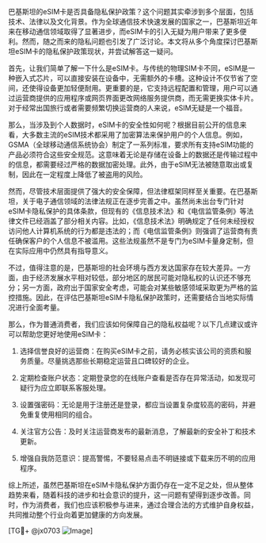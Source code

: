 巴基斯坦的eSIM卡是否具备隐私保护政策？这个问题其实牵涉到多个层面，包括技术、法律以及文化背景。作为全球通信技术快速发展的国家之一，巴基斯坦近年来在移动通信领域取得了显著进步，而eSIM卡的引入无疑为用户带来了更多便利。然而，随之而来的隐私问题也引发了广泛讨论。本文将从多个角度探讨巴基斯坦eSIM卡的隐私保护政策现状，并尝试解答这一疑问。

首先，让我们简单了解一下什么是eSIM卡。与传统的物理SIM卡不同，eSIM是一种嵌入式芯片，可以直接安装在设备中，无需额外的卡槽。这种设计不仅节省了空间，还使得设备更加轻便耐用。更重要的是，它支持远程配置和管理，用户可以通过运营商提供的应用程序或网页界面更改网络服务提供商，而无需更换实体卡片。对于经常出国旅行或者需要频繁切换运营商的人来说，eSIM无疑是一个福音。

那么，当涉及到个人数据时，eSIM卡的安全性如何呢？根据目前公开的信息来看，大多数主流的eSIM技术都采用了加密算法来保护用户的个人信息。例如，GSMA（全球移动通信系统协会）制定了一系列标准，要求所有支持eSIM功能的产品必须符合这些安全规范。这意味着无论是存储在设备上的数据还是传输过程中的信息，都需要经过严格的数据加密处理。此外，由于eSIM无法被随意取出或复制，因此在一定程度上降低了被盗用的风险。

然而，尽管技术层面提供了强大的安全保障，但法律框架同样至关重要。在巴基斯坦，关于电子通信领域的法律法规正在逐步完善之中。虽然尚未出台专门针对eSIM卡隐私保护的具体条款，但现有的《信息技术法》和《电信监管条例》等法律文件已经涵盖了部分相关内容。比如，《信息技术法》明确规定了任何未经授权访问他人计算机系统的行为都是违法的；而《电信监管条例》则强调了运营商有责任确保客户的个人信息不被滥用。这些法规虽然不是专门为eSIM卡量身定制，但在实际应用中仍然具有指导意义。

不过，值得注意的是，巴基斯坦的社会环境与西方发达国家存在较大差异。一方面，由于经济发展水平相对较低，部分地区的居民可能对隐私权的认识还不够充分；另一方面，政府出于国家安全考虑，可能会对某些敏感领域采取更为严格的监控措施。因此，在评估巴基斯坦eSIM卡隐私保护政策时，还需要结合当地实际情况进行全面考量。

那么，作为普通消费者，我们应该如何保障自己的隐私权益呢？以下几点建议或许可以帮助您更好地使用eSIM卡：

1. 选择信誉良好的运营商：在购买eSIM卡之前，请务必核实该公司的资质和服务质量。尽量挑选那些长期稳定运营且口碑较好的企业。

2. 定期检查账户状态：定期登录您的在线账户查看是否存在异常活动，如发现可疑行为应立即联系客服处理。

3. 设置强密码：无论是用于注册还是登录，都应当设置复杂度较高的密码，并避免重复使用相同的组合。

4. 关注官方公告：及时关注运营商发布的最新消息，了解最新的安全补丁和技术更新。

5. 增强自我防范意识：提高警惕，不要轻易点击不明链接或下载来历不明的应用程序。

综上所述，虽然巴基斯坦在eSIM卡隐私保护方面仍存在一定不足之处，但从整体趋势来看，随着科技的进步和社会意识的提升，这一问题有望得到逐步改善。同时，作为消费者，我们也应该积极参与进来，通过合理合法的方式维护自身权益，共同推动整个行业向着更加健康的方向发展。

[TG💪+ @jx0703 ![Image](https://github.com/user-attachments/assets/dbca1d08-cadb-493c-b0ec-ad6f7a83f270)]